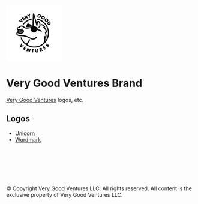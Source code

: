 [![Very Good Ventures](https://github.com/VGVentures/Very-Good-Brand/raw/main/logos/icon-unicorn/unicorn-vgv-black-inset-round.png)](https://verygood.ventures)

# Very Good Ventures Brand

[Very Good Ventures](https://verygood.ventures) logos, etc.

## Logos

- [Unicorn](./logos/icon-unicorn)
- [Wordmark](./logos/wordmark)

<br/>
<br/>
<br/>
<br/>
<br/>

© Copyright Very Good Ventures LLC. All rights reserved. All content is the exclusive property of Very Good Ventures LLC.
